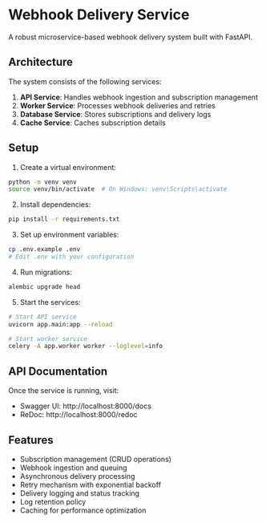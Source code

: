 # Webhook Delivery Service

A robust microservice-based webhook delivery system built with FastAPI.

## Architecture

The system consists of the following services:

1. **API Service**: Handles webhook ingestion and subscription management
2. **Worker Service**: Processes webhook deliveries and retries
3. **Database Service**: Stores subscriptions and delivery logs
4. **Cache Service**: Caches subscription details

## Setup

1. Create a virtual environment:
```bash
python -m venv venv
source venv/bin/activate  # On Windows: venv\Scripts\activate
```

2. Install dependencies:
```bash
pip install -r requirements.txt
```

3. Set up environment variables:
```bash
cp .env.example .env
# Edit .env with your configuration
```

4. Run migrations:
```bash
alembic upgrade head
```

5. Start the services:
```bash
# Start API service
uvicorn app.main:app --reload

# Start worker service
celery -A app.worker worker --loglevel=info
```

## API Documentation

Once the service is running, visit:
- Swagger UI: http://localhost:8000/docs
- ReDoc: http://localhost:8000/redoc

## Features

- Subscription management (CRUD operations)
- Webhook ingestion and queuing
- Asynchronous delivery processing
- Retry mechanism with exponential backoff
- Delivery logging and status tracking
- Log retention policy
- Caching for performance optimization 